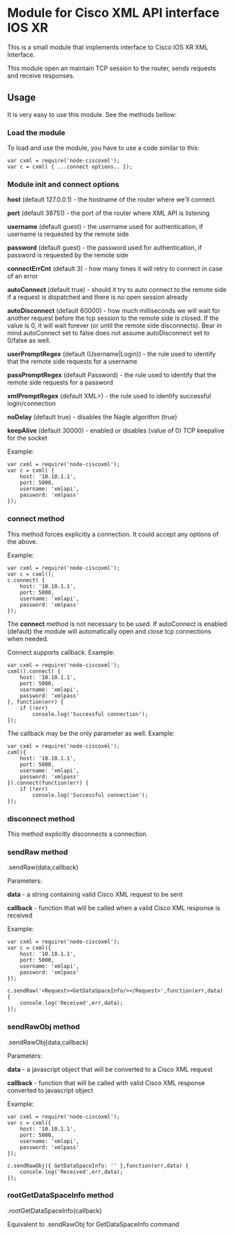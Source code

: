 # Module for Cisco XML API interface IOS XR

This is a small module that implements interface to Cisco IOS XR XML Interface.

This module open an maintain TCP session to the router, sends requests and receive responses.

## Usage

It is very easy to use this module. See the methods bellow:

### Load the module

To load and use the module, you have to use a code similar to this:

    var cxml = require('node-ciscoxml');
    var c = cxml( { ...connect options.. });

### Module init and connect options

**host** (default 127.0.0.1) - the hostname of the router where we'll connect

**port** (default 38751) - the port of the router where XML API is listening

**username** (default guest) - the username used for authentication, if username is requested by the remote side

**password** (default guest) - the password used for authentication, if password is requested by the remote side

**connectErrCnt** (default 3) - how many times it will retry to connect in case of an error

**autoConnect** (default true) - should it try to auto connect to the remote side if a request is dispatched and there is no open session already

**autoDisconnect** (default 60000) - how much milliseconds we will wait for another request before the tcp session to the remote side is closed. If the value is 0, it will wait forever (or until the remote side disconnects). Bear in mind autoConnect set to false does not assume autoDisconnect set to 0/false as well.

**userPromptRegex** (default (Username|Login)) - the rule used to identify that the remote side requests for a username

**passPromptRegex** (default Password) - the rule used to identify that the remote side requests for a password

**xmlPromptRegex** (default XML>) - the rule used to identify successful login/connection

**noDelay** (default true) - disables the Nagle algorithm (true)

**keepAlive** (default 30000) - enabled or disables (value of 0) TCP keepalive for the socket

Example:

    var cxml = require('node-ciscoxml');
    var c = cxml( {
        host: '10.10.1.1',
        port: 5000,
        username: 'xmlapi',
        password: 'xmlpass'
    });

### connect method

This method forces explicitly a connection. It could accept any options of the above.

Example:

    var cxml = require('node-ciscoxml');
    var c = cxml();
    c.connect( {
        host: '10.10.1.1',
        port: 5000,
        username: 'xmlapi',
        password: 'xmlpass'
    });

The **connect** method is not necessary to be used. If autoConnect is enabled (default) the module will automatically open and close tcp connections when needed.

Connect supports callback. Example:

    var cxml = require('node-ciscoxml');
    cxml().connect( {
        host: '10.10.1.1',
        port: 5000,
        username: 'xmlapi',
        password: 'xmlpass'
    }, function(err) {
        if (!err)
            console.log('Successful connection');
    });

The callback may be the only parameter as well. Example:

    var cxml = require('node-ciscoxml');
    cxml({
        host: '10.10.1.1',
        port: 5000,
        username: 'xmlapi',
        password: 'xmlpass'
    }).connect(function(err) {
        if (!err)
            console.log('Successful connection');
    });

### disconnect method

This method explicitly disconnects a connection.

### sendRaw method

.sendRaw(data,callback)

Parameters:

**data** - a string containing valid Cisco XML request to be sent

**callback** - function that will be called when a valid Cisco XML response is received

Example:

    var cxml = require('node-ciscoxml');
    var c = cxml({
        host: '10.10.1.1',
        port: 5000,
        username: 'xmlapi',
        password: 'xmlpass'
    });
    
    c.sendRaw('<Request><GetDataSpaceInfo/></Request>',function(err,data) {
        console.log('Received',err,data);
    });

### sendRawObj method

.sendRawObj(data,callback)

Parameters:

**data** - a javascript object that will be converted to a Cisco XML request

**callback** - function that will be called with valid Cisco XML response converted to javascript object

Example:

    var cxml = require('node-ciscoxml');
    var c = cxml({
        host: '10.10.1.1',
        port: 5000,
        username: 'xmlapi',
        password: 'xmlpass'
    });
    
    c.sendRawObj({ GetDataSpaceInfo: '' },function(err,data) {
        console.log('Received',err,data);
    });

### rootGetDataSpaceInfo method

.rootGetDataSpaceInfo(callback)

Equivalent to .sendRawObj for GetDataSpaceInfo command

